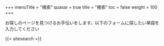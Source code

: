 +++
menuTitle = "検索"
quasar = true
title = "検索"
toc = false
weight = 100
+++

お探しのページを見つけるお手伝いをします。以下のフォームに探したい単語を入力してください

{{< sitesearch >}}
